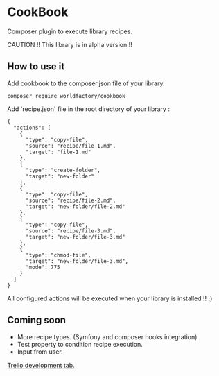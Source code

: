 # CookBook
Composer plugin to execute library recipes.

CAUTION !! This library is in alpha version !!

## How to use it

Add cookbook to the composer.json file of your library.

```composer require worldfactory/cookbook``` 

Add 'recipe.json' file in the root directory of your library :

```
{
  "actions": [
    {
      "type": "copy-file",
      "source": "recipe/file-1.md",
      "target": "file-1.md"
    },
    {
      "type": "create-folder",
      "target": "new-folder"
    },
    {
      "type": "copy-file",
      "source": "recipe/file-2.md",
      "target": "new-folder/file-2.md"
    },
    {
      "type": "copy-file",
      "source": "recipe/file-3.md",
      "target": "new-folder/file-3.md"
    },
    {
      "type": "chmod-file",
      "target": "new-folder/file-3.md",
      "mode": 775
    }
  ]
}
```

All configured actions will be executed when your library is installed !! ;)

## Coming soon

 * More recipe types. (Symfony and composer hooks integration)
 * Test property to condition recipe execution.
 * Input from user.
  
 [Trello development tab.](https://trello.com/b/0YAPil3f/cookbook)
